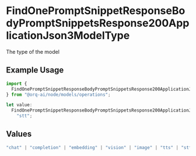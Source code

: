 # FindOnePromptSnippetResponseBodyPromptSnippetsResponse200ApplicationJson3ModelType

The type of the model

## Example Usage

```typescript
import {
  FindOnePromptSnippetResponseBodyPromptSnippetsResponse200ApplicationJson3ModelType,
} from "@orq-ai/node/models/operations";

let value:
  FindOnePromptSnippetResponseBodyPromptSnippetsResponse200ApplicationJson3ModelType =
    "stt";
```

## Values

```typescript
"chat" | "completion" | "embedding" | "vision" | "image" | "tts" | "stt" | "rerank"
```